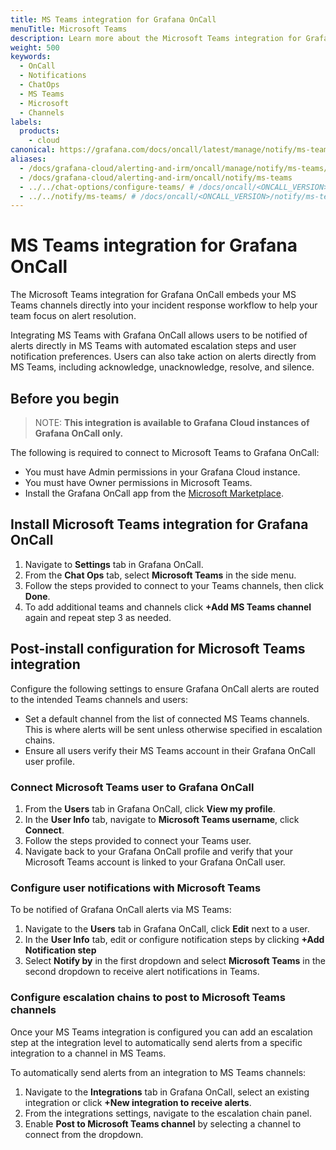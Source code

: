 ```yaml
---
title: MS Teams integration for Grafana OnCall
menuTitle: Microsoft Teams
description: Learn more about the Microsoft Teams integration for Grafana OnCall.
weight: 500
keywords:
  - OnCall
  - Notifications
  - ChatOps
  - MS Teams
  - Microsoft
  - Channels
labels:
  products:
    - cloud
canonical: https://grafana.com/docs/oncall/latest/manage/notify/ms-teams/
aliases:
  - /docs/grafana-cloud/alerting-and-irm/oncall/manage/notify/ms-teams/
  - /docs/grafana-cloud/alerting-and-irm/oncall/notify/ms-teams
  - ../../chat-options/configure-teams/ # /docs/oncall/<ONCALL_VERSION>/chat-options/configure-teams/
  - ../../notify/ms-teams/ # /docs/oncall/<ONCALL_VERSION>/notify/ms-teams/
---
```


# MS Teams integration for Grafana OnCall

The Microsoft Teams integration for Grafana OnCall embeds your MS Teams channels directly into your incident response
workflow to help your team focus on alert resolution.

Integrating MS Teams with Grafana OnCall allows users to be notified of alerts directly in MS Teams with automated escalation
steps and user notification preferences. Users can also take action on alerts directly from MS Teams, including
acknowledge, unacknowledge, resolve, and silence.

## Before you begin

> NOTE: **This integration is available to Grafana Cloud instances of Grafana OnCall only.**

The following is required to connect to Microsoft Teams to Grafana OnCall:

- You must have Admin permissions in your Grafana Cloud instance.
- You must have Owner permissions in Microsoft Teams.
- Install the Grafana OnCall app from the [Microsoft Marketplace](https://appsource.microsoft.com/en-us/product/office/WA200004307).

## Install Microsoft Teams integration for Grafana OnCall

1. Navigate to **Settings** tab in Grafana OnCall.
1. From the **Chat Ops** tab, select **Microsoft Teams** in the side menu.
1. Follow the steps provided to connect to your Teams channels, then click **Done**.
1. To add additional teams and channels click **+Add MS Teams channel** again and repeat step 3 as needed.

## Post-install configuration for Microsoft Teams integration

Configure the following settings to ensure Grafana OnCall alerts are routed to the intended Teams channels and users:

- Set a default channel from the list of connected MS Teams channels. This is where alerts will be sent unless otherwise
  specified in escalation chains.
- Ensure all users verify their MS Teams account in their Grafana OnCall user profile.

### Connect Microsoft Teams user to Grafana OnCall

1. From the **Users** tab in Grafana OnCall, click **View my profile**.
1. In the **User Info** tab, navigate to **Microsoft Teams username**, click **Connect**.
1. Follow the steps provided to connect your Teams user.
1. Navigate back to your Grafana OnCall profile and verify that your Microsoft Teams account is linked to your Grafana
   OnCall user.

### Configure user notifications with Microsoft Teams

To be notified of Grafana OnCall alerts via MS Teams:

1. Navigate to the **Users** tab in Grafana OnCall, click **Edit** next to a user.
1. In the **User Info** tab, edit or configure notification steps by clicking **+Add Notification step**
1. Select **Notify by** in the first dropdown and select **Microsoft Teams** in the second dropdown to receive alert
   notifications in Teams.

### Configure escalation chains to post to Microsoft Teams channels

Once your MS Teams integration is configured you can add an escalation step at the integration level to automatically
send alerts from a specific integration to a channel in MS Teams.

To automatically send alerts from an integration to MS Teams channels:

1. Navigate to the **Integrations** tab in Grafana OnCall, select an existing integration or
   click **+New integration to receive alerts**.
1. From the integrations settings, navigate to the escalation chain panel.
1. Enable **Post to Microsoft Teams channel** by selecting a channel to connect from the dropdown.
